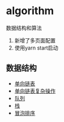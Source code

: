 # algorithm
数据结构和算法

1. 新增了多页面配置
2. 使用yarn start启动

## 数据结构
- [单向链表](https://github.com/XuZhongqiang/algorithm/blob/master/src/DataStructure/single-linked-list_01/index.js)
- [单向链表复杂操作](https://github.com/XuZhongqiang/algorithm/blob/master/src/DataStructure/single-linked-list_02/index.js)
- [队列](https://github.com/XuZhongqiang/algorithm/blob/master/src/DataStructure/queue/queue.js)
- [栈](https://github.com/XuZhongqiang/algorithm/blob/master/src/DataStructure/stack/stack.js)
- [冒泡排序](https://github.com/XuZhongqiang/algorithm/blob/master/src/Algorithm/sort/bubble-sort.js)
